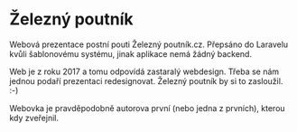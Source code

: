 # Železný poutník

Webová prezentace postní pouti Železný poutník.cz. 
Přepsáno do Laravelu kvůli šablonovému systému, 
jinak aplikace nemá žádný backend.

Web je z roku 2017 a tomu odpovídá zastaralý webdesign. 
Třeba se nám jednou podaří prezentaci redesignovat.
Železný poutník by si to zasloužil. :-)

Webovka je pravděpodobně autorova první (nebo jedna z prvních), kterou kdy zveřejnil.
